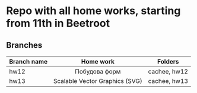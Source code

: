 # Repo with all home works, starting from 11th in Beetroot

## Branches

| Branch name |           Home work            |   Folders    |
| ----------- | :----------------------------: | :----------: |
| hw12        |         Побудова форм          | cachee, hw12 |
| hw13        | Scalable Vector Graphics (SVG) | cachee, hw13 |
